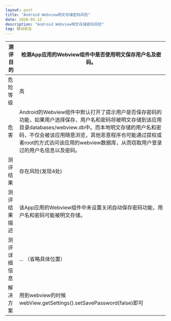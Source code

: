 ```yaml
---
layout: post
title: "Android Webview明文存储密码风险"
date: 2020-05-12
description: "Android Webview明文存储密码风险"
tag: 移动安全
---
```



| 测评目的 | 检测App应用的Webview组件中是否使用明文保存用户名及密码。 |
|--|--|
| 危险等级 | 高 |
| 危害 | Android的Webview组件中默认打开了提示用户是否保存密码的功能，如果用户选择保存，用户名和密码将被明文存储到该应用目录databases/webview.db中。而本地明文存储的用户名和密码，不仅会被该应用随意浏览，其他恶意程序也可能通过提权或者root的方式访问该应用的webview数据库，从而窃取用户登录过的用户名信息以及密码。 |
| 测评结果 | 存在风险(发现4处) |
| 测评结果描述 | 该App应用的Webview组件中未设置关闭自动保存密码功能，用户名和密码可能被明文存储。 |
| 测评详细信息 | ... （省略具体位置） |
| 解决方案 | 用到webview的时候 webView.getSettings().setSavePassword(false)即可|

